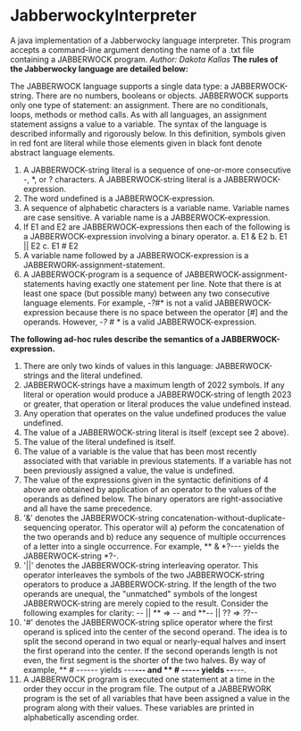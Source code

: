 # JabberwockyInterpreter
A java implementation of a Jabberwocky language interpreter. This program accepts a command-line argument denoting the name of a .txt file containing a JABBERWOCK program.
_Author: Dakota Kallas_
**The rules of the Jabberwocky language are detailed below:**

The JABBERWOCK language supports a single data type: a JABBERWOCK-string. There are no numbers, booleans or objects. JABBERWOCK supports only one type of statement: an assignment. 
There are no conditionals, loops, methods or method calls. As with all languages, an assignment statement assigns a value to a variable. The syntax of the language is described 
informally and rigorously below. In this definition, symbols given in red font are literal while those elements given in black font denote abstract language elements.

1. A JABBERWOCK-string literal is a sequence of one-or-more consecutive -, *, or ? characters. A JABBERWOCK-string literal is a JABBERWOCK-expression.
2. The word undefined is a JABBERWOCK-expression.
3. A sequence of alphabetic characters is a variable name. Variable names are case sensitive. A variable name is a JABBERWOCK-expression.
4. If E1 and E2 are JABBERWOCK-expressions then each of the following is a JABBERWOCK-expression involving a binary operator.
   a. E1 & E2
   b. E1 || E2
   c. E1 # E2
5. A variable name followed by a JABBERWOCK-expression is a JABBERWORK-assignment-statement.
6. A JABBERWOCK-program is a sequence of JABBERWOCK-assignment-statements having exactly one statement per line.
Note that there is at least one space (but possible many) between any two consecutive language elements. For example, -*?*#* is not a valid JABBERWOCK-expression because there 
is no space between the operator [#] and the operands. However, -*?* # * is a valid JABBERWOCK-expression.

**The following ad-hoc rules describe the semantics of a JABBERWOCK-expression.**

1. There are only two kinds of values in this language: JABBERWOCK-strings and the literal undefined.
2. JABBERWOCK-strings have a maximum length of 2022 symbols. If any literal or operation would produce a JABBERWOCK-string of length 2023 or greater, that operation or literal 
   produces the value undefined instead.
3. Any operation that operates on the value undefined produces the value undefined.
4. The value of a JABBERWOCK-string literal is itself (except see 2 above).
5. The value of the literal undefined is itself.
6. The value of a variable is the value that has been most recently associated with that variable in previous statements. If a variable has not been previously assigned a value,
   the value is undefined.
7. The value of the expressions given in the syntactic definitions of 4 above are obtained by application of an operator to the values of the operands as defined below. The 
   binary operators are right-associative and all have the same precedence.
8. '&' denotes the JABBERWOCK-string concatenation-without-duplicate-sequencing operator. This operator will a) peform the concatenation of the two operands and b) reduce any 
   sequence of multiple occurrences of a letter into a single occurrence. For example, ** & *?--- yields the JABBERWOCK-string *?-.
9. '||' denotes the JABBERWOCK-string interleaving operator. This operator interleaves the symbols of the two JABBERWOCK-string operators to produce a JABBERWOCK-string. If the 
   length of the two operands are unequal, the "unmatched" symbols of the longest JABBERWOCK-string are merely copied to the result. Consider the following examples for clarity: 
   -- || ** => -*-* and **-- || ?? => *?*?--
10. '#' denotes the JABBERWOCK-string splice operator where the first operand is spliced into the center of the second operand. The idea is to split the second operand in two 
   equal or nearly-equal halves and insert the first operand into the center. If the second operands length is not even, the first segment is the shorter of the two halves. By 
   way of example, ** # ------ yields ---**--- and ** # ----- yields --**---.
11. A JABBERWOCK program is executed one statement at a time in the order they occur in the program file. The output of a JABBERWORK program is the set of all variables that 
   have been assigned a value in the program along with their values. These variables are printed in alphabetically ascending order.
